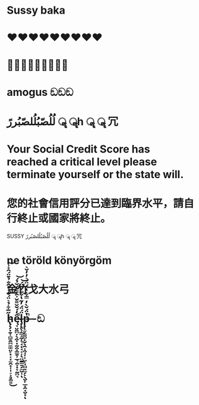 # Sussy baka
# ❤️️❤️️❤️️❤️️❤️️❤️️❤️️❤️️❤️️
# 👨‍👨‍👦👨‍👨‍👦👨‍👨‍👦
# amogus ඞඞඞ
# لُلُصّبُلُلصّبُررً ॣ ॣh ॣ ॣ 冗
# Your Social Credit Score has reached a critical level please terminate yourself or the state will.
# 您的社會信用評分已達到臨界水平，請自行終止或國家將終止。
SUSSY
لُلُصّبُلُلصّبُررً ॣ ॣh ॣ ॣ 冗
# ne töröld könyörgöm
# 金竹戈大水弓
# h̴̢̨̗̣̱̜̻̫̯̪̼͚̤̙͙͔͓̫̭͙͎̩̠͕̥͚͍̋̅͋̉͛̈́̆̾̔̑̐̉̄̈́̂̽͗͜͝ę̴̘̤̭̪̦̖̭͓͓̰̭̟̳̱̹̲͉̭̞͙̞̰̪͉̂̒́̆̌͌̆͐̑͌͊́̆̉́̚͝l̵̡̨̥̹͇̝̰̣͉̘͙̘͔͎̖̤̱͇͍̗̼̮͎̈́̈́̓̃̔͒͂͑̑̈́͝ͅp̶̧̨̫̗͇̻̟̮̖̯͔̭̘̞͕̤̙̘̻͍̫̗̙̖̮̙̲̝̯̟̮͙̔̈́̌̀̓̿͋̔̈́̈́͛̓̓̆͛̚ͅ -ඞ
